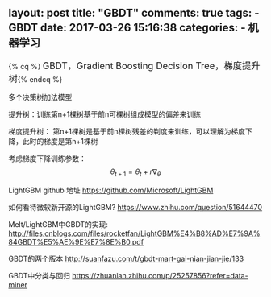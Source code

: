 layout: post
title: "GBDT"
comments: true
tags:
	- GBDT
date:  2017-03-26 15:16:38
categories:
    - 机器学习
---


{% cq %} <font size=4>GBDT，Gradient Boosting Decision Tree，梯度提升树</font>{% endcq %}

多个决策树加法模型

提升树：训练第n+1棵树基于前n可棵树组成模型的偏差来训练

梯度提升树：
第n+1棵树是基于前n棵树残差的剃度来训练，可以理解为梯度下降，此时的梯度是第n+1棵树

考虑梯度下降训练参数：
$$\theta_{t+1} = \theta_{t} + r\nabla_{\theta}$$




LightGBM github 地址 https://github.com/Microsoft/LightGBM

如何看待微软新开源的LightGBM? https://www.zhihu.com/question/51644470

Melt/LightGBM中GBDT的实现: http://files.cnblogs.com/files/rocketfan/LightGBM%E4%B8%AD%E7%9A%84GBDT%E5%AE%9E%E7%8E%B0.pdf

GBDT的两个版本 http://suanfazu.com/t/gbdt-mart-gai-nian-jian-jie/133

GBDT中分类与回归 https://zhuanlan.zhihu.com/p/25257856?refer=data-miner

